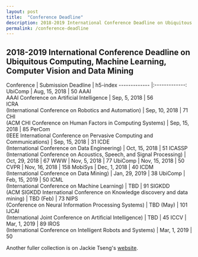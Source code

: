 ```yaml
---
layout: post
title:  "Conference Deadline"
description: 2018-2019 International Conference Deadline on Ubiquitous Computing, Machine Learning, Computer Vision and Data Mining
permalink: /conference-deadline
---
```


## 2018-2019 International Conference Deadline on Ubiquitous Computing, Machine Learning, Computer Vision and Data Mining

Conference | Submission Deadline | h5-index
------------- |:-------------:
UbiComp | Aug, 15, 2018 | 50
AAAI <br> AAAI Conference on Artificial Intelligence | Sep, 5, 2018 | 56  
ICRA <br>(International Conference on Robotics and Automation) | Sep, 10, 2018 | 71
CHI <br>(ACM CHI Conference on Human Factors in Computing Systems) | Sep, 15, 2018 | 85
PerCom <br>(IEEE International Conference on Pervasive Computing and Communications) | Sep, 15, 2018 | 31
ICDE <br>(International Conference on Data Engineering) | Oct, 15, 2018 | 51
ICASSP <br>(International Conference on Acoustics, Speech, and Signal Processing) | Oct, 29, 2018 | 67
WWW | Nov, 5, 2018 | 77
UbiComp | Nov, 15, 2018 | 50
CVPR | Nov, 16, 2018 | 158
MobiSys | Dec, 1, 2018 | 40
ICDM <br>(International Conference on Data Mining) | Jan, 29, 2019 | 38
UbiComp | Feb, 15, 2019 | 50
ICML <br>(International Conference on Machine Learning) | TBD | 91
SIGKDD <br>(ACM SIGKDD International Conference on Knowledge discovery and data mining) | TBD (Feb) | 73
NIPS <br>(Conference on Neural Information Processing Systems) | TBD (May) | 101
IJCAI <br>(International Joint Conference on Artificial Intelligence) | TBD | 45
ICCV | Mar, 1, 2019 | 89
IROS <br>(International Conference on Intelligent Robots and Systems) | Mar, 1, 2019 | 50


<!-- 
| Conference | Submission Deadline  |
| ------------- |:-------------:| 
| UbiComp      | Aug, 15, 2018 | 
| AAAI      | Sep, 5, 2018 | 
| CHI | Sep, 15, 2018 | 
| PerCom | Sep, 15, 2018 |  
| ICDE | Oct, 15, 2018 | 
| ICASSP | Oct, 29, 2018 | 
| WWW | Nov, 5, 2018 | 
| UbiComp | Nov, 15, 2018 | 
| CVPR | Nov, 16, 2018 | 
| MobiSys | Dec, 1, 2018 | 
| ICCV | Jan, 1, 2019 | 
| UbiComp | Feb, 15, 2018 | 
| ICML | TBD | 
| KDD  | TBD |  -->

<!--KDD (Knowledge Discovery and Data Mining)-->
<!--ICML (International Conference on Long Beach, California, Machine Learning) June 10 -- June 15, 2019.-->

Another fuller collection is on Jackie Tseng's [website][1]. 

[1]: https://jackietseng.github.io/conference_call_for_paper/2018-2019-conferences.html


